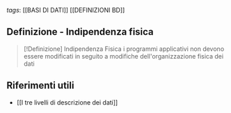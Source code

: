 *tags*: [[BASI DI DATI]] [[DEFINIZIONI BD]]

## Definizione - Indipendenza fisica

> [!Definizione] Indipendenza Fisica
> i programmi applicativi non devono essere modificati in seguito a modifiche dell'organizzazione fisica dei dati

## Riferimenti utili

* [[I tre livelli di descrizione dei dati]]